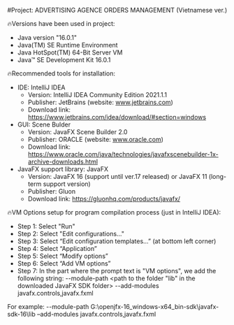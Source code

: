 #Project: ADVERTISING AGENCE ORDERS MANAGEMENT (Vietnamese ver.)


🔥Versions have been used in project:
- Java version "16.0.1"
- Java(TM) SE Runtime Environment
- Java HotSpot(TM) 64-Bit Server VM
- Java™ SE Development Kit 16.0.1 

🔥Recommended tools for installation:
- IDE: IntelliJ IDEA
	+ Version: IntelliJ IDEA Community Edition 2021.1.1
	+ Publisher: JetBrains (website: www.jetbrains.com)
	+ Download link: https://www.jetbrains.com/idea/download/#section=windows
- GUI: Scene Bulder
	+ Version: JavaFX Scene Builder 2.0
	+ Publisher: ORACLE (website: www.oracle.com)
	+ Download link: https://www.oracle.com/java/technologies/javafxscenebuilder-1x-archive-downloads.html
- JavaFX support library: JavaFX
	+ Version: JavaFX 16 (support until ver.17 released) or JavaFX 11 (long-term support version)
	+ Publisher: Gluon
	+ Download link: https://gluonhq.com/products/javafx/

🔥VM Options setup for program compilation process (just in IntelliJ IDEA):
- Step 1: Select "Run"
- Step 2: Select "Edit configurations…"
- Step 3: Select “Edit configuration templates…” (at bottom left corner)
- Step 4: Select “Application”
- Step 5: Select “Modify options”
- Step 6: Select “Add VM options”
- Step 7: In the part where the prompt text is "VM options", we add the following string:
--module-path <path to the folder "lib" in the downloaded JavaFX SDK folder> --add-modules javafx.controls,javafx.fxml

For example: --module-path G:\openjfx-16_windows-x64_bin-sdk\javafx-sdk-16\lib –add-modules javafx.controls,javafx.fxml
